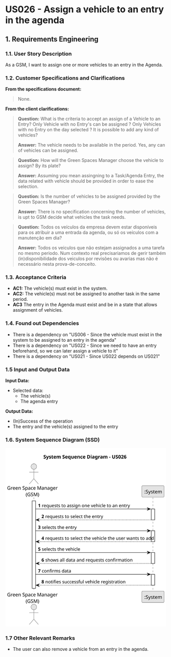 # US026 - Assign a vehicle to an entry in the agenda 

## 1. Requirements Engineering

### 1.1. User Story Description

As a GSM, I want to assign one or more vehicles to an entry in
the Agenda.

### 1.2. Customer Specifications and Clarifications

**From the specifications document:**

> None.

**From the client clarifications:**

> **Question:** What is the criteria to accept an assign of a Vehicle to an Entry?
Only Vehicle with no Entry's can be assigned ?
Only Vehicles with no Entry on the day selected ?
It is possible to add any kind of vehicles?
>
> **Answer:** The vehicle needs to be available in the period.
Yes, any can of vehicles can be assigned.

> **Question:** How will the Green Spaces Manager choose the vehicle to assign? By its plate?
>
> **Answer:** Assuming you mean assingning to a Task/Agenda Entry, the data related with vehicle should be provided in order to ease the selection.

> **Question:** Is the number of vehicles to be assigned provided by the Green Spaces Manager?
>
> **Answer:** There is no specification concerning the number of vehicles, is upt to GSM decide what vehicles the task needs.

> **Question:** Todos os veículos da empresa devem estar disponíveis para os atribuir a uma entrada da agenda, ou só os veículos com a manutenção em dia?
>
> **Answer:** Todos os veiculos que não estejam assignados a uma tarefa no mesmo periodo. 
Num contexto real precisariamos de gerir também (in)disponibilidade dos veiculos por revisões ou avarias mas não é necessário nesta prova-de-conceito.


### 1.3. Acceptance Criteria

* **AC1:** The vehicle(s) must exist in the system.
* **AC2:** The vehicle(s) must not be assigned to another task in the same period.
* **AC3** The entry in the Agenda must exist and be in a state that allows assignment of vehicles.


### 1.4. Found out Dependencies

* There is a dependency on "US006 - Since the vehicle must exist in the system to be assigned to an entry in the agenda"
* There is a dependency on "US022 - Since we need to have an entry beforehand, so we can later assign a vehicle to it"
* There is a dependency on "US021 - Since US022 depends on US021"

### 1.5 Input and Output Data

**Input Data:**

* Selected data:
  * The vehicle(s)
  * The agenda entry

**Output Data:**

* (In)Success of the operation
* The entry and the vehicle(s) assigned to the entry

### 1.6. System Sequence Diagram (SSD)

![System Sequence Diagram - Alternative One](svg/us026-alternative-one-System_Sequence_Diagram___US026.svg)

### 1.7 Other Relevant Remarks

* The user can also remove a vehicle from an entry in the agenda.